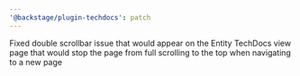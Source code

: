 ```yaml
---
'@backstage/plugin-techdocs': patch
---
```


Fixed double scrollbar issue that would appear on the Entity TechDocs view page that would stop the page from full scrolling to the top when navigating to a new page
